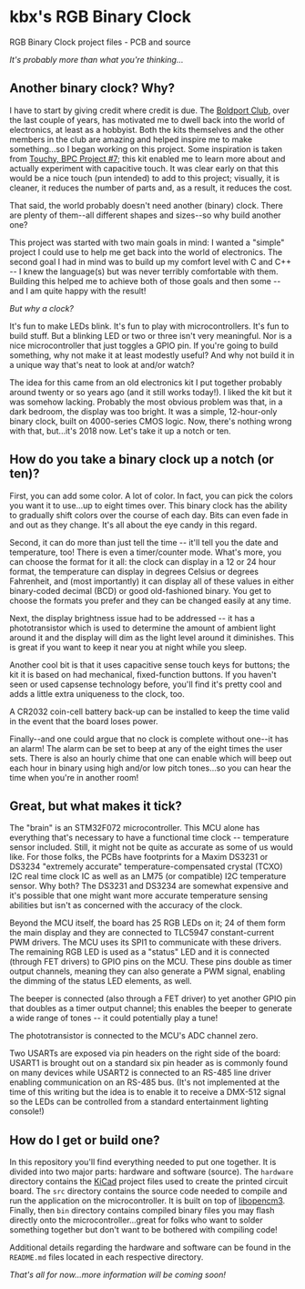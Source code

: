 # kbx's RGB Binary Clock

RGB Binary Clock project files - PCB and source

_It's probably more than what you're thinking..._

## Another binary clock? Why?

I have to start by giving credit where credit is due. The
 [Boldport Club](http://boldport.club), over the last couple of years, has
 motivated me to dwell back into the world of electronics, at least as a
 hobbyist. Both the kits themselves and the other members in the club are
 amazing and helped inspire me to make something...so I began working on this
 project. Some inspiration is taken from
 [Touchy, BPC Project #7](https://www.boldport.com/products/touchy); this kit
 enabled me to learn more about and actually experiment with capacitive touch.
 It was clear early on that this would be a nice touch (pun intended) to add to
 this project; visually, it is cleaner, it reduces the number of parts and, as a
 result, it reduces the cost.

That said, the world probably doesn't need another (binary) clock. There are
 plenty of them--all different shapes and sizes--so why build another one?

This project was started with two main goals in mind: I wanted a "simple"
 project I could use to help me get back into the world of electronics. The
 second goal I had in mind was to build up my comfort level with C and C++ -- I
 knew the language(s) but was never terribly comfortable with them. Building
 this helped me to achieve both of those goals and then some -- and I am quite
 happy with the result!

_But why a clock?_

It's fun to make LEDs blink. It's fun to play with microcontrollers. It's fun
 to build stuff. But a blinking LED or two or three isn't very meaningful. Nor
 is a nice microcontroller that just toggles a GPIO pin. If you're going to
 build something, why not make it at least modestly useful? And why not build it
 in a unique way that's neat to look at and/or watch?

The idea for this came from an old electronics kit I put together probably
 around twenty or so years ago (and it still works today!). I liked the kit but
 it was somehow lacking. Probably the most obvious problem was that, in a dark
 bedroom, the display was too bright. It was a simple, 12-hour-only binary
 clock, built on 4000-series CMOS logic. Now, there's nothing wrong with that,
 but...it's 2018 now. Let's take it up a notch or ten.

## How do you take a binary clock up a notch (or ten)?

First, you can add some color. A lot of color. In fact, you can pick the colors
 you want it to use...up to eight times over. This binary clock has the ability
 to gradually shift colors over the course of each day. Bits can even fade in
 and out as they change. It's all about the eye candy in this regard.

Second, it can do more than just tell the time -- it'll tell you the date and
 temperature, too! There is even a timer/counter mode. What's more, you can
 choose the format for it all: the clock can display in a 12 or 24 hour format,
 the temperature can display in degrees Celsius or degrees Fahrenheit, and (most
 importantly) it can display all of these values in either binary-coded decimal
 (BCD) or good old-fashioned binary. You get to choose the formats you prefer
 and they can be changed easily at any time.

Next, the display brightness issue had to be addressed -- it has a
 phototransistor which is used to determine the amount of ambient light around
 it and the display will dim as the light level around it diminishes. This is
 great if you want to keep it near you at night while you sleep.

Another cool bit is that it uses capacitive sense touch keys for buttons; the
 kit it is based on had mechanical, fixed-function buttons. If you haven't seen
 or used capsense technology before, you'll find it's pretty cool and adds a
 little extra uniqueness to the clock, too.

A CR2032 coin-cell battery back-up can be installed to keep the time valid in
 the event that the board loses power.

Finally--and one could argue that no clock is complete without one--it has an
 alarm! The alarm can be set to beep at any of the eight times the user sets.
 There is also an hourly chime that one can enable which will beep out each hour
 in binary using high and/or low pitch tones...so you can hear the time when
 you're in another room!

## Great, but what makes it tick?

The "brain" is an STM32F072 microcontroller. This MCU alone has everything
 that's necessary to have a functional time clock -- temperature sensor
 included. Still, it might not be quite as accurate as some of us would like.
 For those folks, the PCBs have footprints for a Maxim DS3231 or DS3234
 "extremely accurate" temperature-compensated crystal (TCXO) I2C real time clock
 IC as well as an LM75 (or compatible) I2C temperature sensor. Why both? The
 DS3231 and DS3234 are somewhat expensive and it's possible that one might want
 more accurate temperature sensing abilities but isn't as concerned with the
 accuracy of the clock.

Beyond the MCU itself, the board has 25 RGB LEDs on it; 24 of them form the main
 display and they are connected to TLC5947 constant-current PWM drivers. The MCU
 uses its SPI1 to communicate with these drivers. The remaining RGB LED is used
 as a "status" LED and it is connected (through FET drivers) to GPIO pins on the
 MCU. These pins double as timer output channels, meaning they can also generate
 a PWM signal, enabling the dimming of the status LED elements, as well.

The beeper is connected (also through a FET driver) to yet another GPIO pin
 that doubles as a timer output channel; this enables the beeper to generate a
 wide range of tones -- it could potentially play a tune!

The phototransistor is connected to the MCU's ADC channel zero.

Two USARTs are exposed via pin headers on the right side of the board: USART1
 is brought out on a standard six pin header as is commonly found on many
 devices while USART2 is connected to an RS-485 line driver enabling
 communication on an RS-485 bus. (It's not implemented at the time of this
 writing but the idea is to enable it to receive a DMX-512 signal so the LEDs
 can be controlled from a standard entertainment lighting console!)

## How do I get or build one?

In this repository you'll find everything needed to put one together. It is
 divided into two major parts: hardware and software (source). The `hardware`
 directory contains the [KiCad](http://kicad.org) project files used to create
 the printed circuit board. The `src` directory contains the source code needed
 to compile and run the application on the microcontroller. It is built on top
 of [libopencm3](http://libopencm3.org). Finally, then `bin` directory contains
 compiled binary files you may flash directly onto the microcontroller...great
 for folks who want to solder something together but don't want to be bothered
 with compiling code!

Additional details regarding the hardware and software can be found in the
 `README.md` files located in each respective directory.

 _That's all for now...more information will be coming soon!_
